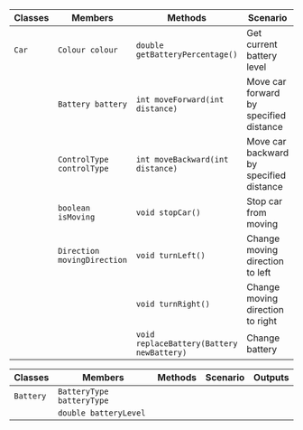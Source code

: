 | Classes | Members                     | Methods                                   | Scenario                                | Outputs           |
|---------|-----------------------------|-------------------------------------------|-----------------------------------------|-------------------|
| `Car`   | `Colour colour`             | `double getBatteryPercentage()`           | Get current battery level               | battery level     |
|         | `Battery battery`           | `int moveForward(int distance)`           | Move car forward by specified distance  | traveled distance |
|         | `ControlType controlType`   | `int moveBackward(int distance)`          | Move car backward by specified distance | traveled distance |
|         | `boolean isMoving`          | `void stopCar()`                          | Stop car from moving                    |                   |
|         | `Direction movingDirection` | `void turnLeft()`                         | Change moving direction to left         |                   |
|         |                             | `void turnRight()`                        | Change moving direction to right        |                   |
|         |                             | `void replaceBattery(Battery newBattery)` | Change battery                          |                   |

| Classes   | Members                   | Methods | Scenario | Outputs |
|-----------|---------------------------|---------|----------|---------|
| `Battery` | `BatteryType batteryType` |         |          |         |
|           | `double batteryLevel`     |         |          |         |


